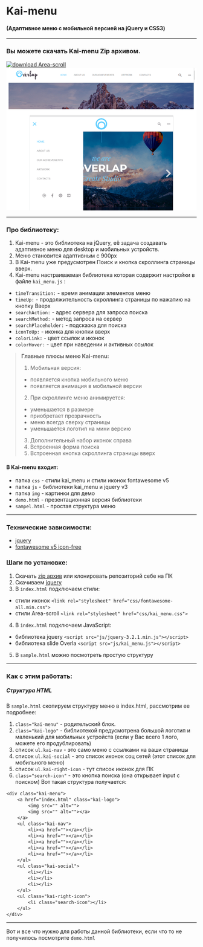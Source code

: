# Kai-menu

#### (Адаптивное меню с мобильной версией на jQuery и CSS3)

***

### Вы можете скачать Kai-menu Zip архивом.
[![download Area-scroll](http://gifimage.net/wp-content/uploads/2017/10/download-button-gif-13.gif)](https://github.com/AndreiKaragayr/kai-menu.git)
![preview Kai-menu](preview.png "One slide")

***

### Про библиотеку:
1. Kai-menu - это библиотека на jQuery, её задача создавать адаптивное меню для desktop и мобильных устройств.
2. Меню становится адаптивным с 900px
3. В Kai-menu уже предусмотрен Поиск и кнопка скроллинга страницы вверх.
4. Kai-menu настраиваемая библиотека которая содержит настройки в файле ` kai_menu.js ` :

  + `timeTransition:` - время анимации элементов меню
  + `timeUp:`  - продолжительность скроллинга страницы по нажатию на кнопку Вверх
  + `searchAction:` - адрес сервера для запроса поиска
  + `searchMethod:` - метод запроса на сервер
  + `searchPlaceholder:` - подсказка для поиска
  + `iconToUp:` -  иконка для кнопки вверх
  + `colorLink:`  - цвет ссылок и иконок
  + `colorHover:`  - цвет при наведении и активных ссылок

>**Главные плюсы меню Kai-menu:**
>1. Мобильная версия:
> - появляется кнопка мобильного меню
> - появляется анимация в мобильной версии
>2. При скроллинге меню анимируется:
>  -  уменьшается в размере
> - приобретает прозрачность
> - меню всегда сверху страницы
> -  уменьшается логотип на мини версию
>3. Дополнительный набор иконок справа
>4. Встроенная форма поиска
>5. Встроенная кнопка скроллинга страницы вверх

  
#### В Kai-menu  входит:
 - папка `css` - стили kai_menu и стили иконок fontawesome v5
 - папка `js` - библиотеки kai_menu и jquery v3
 - папка `img` - картинки для демо
 - `demo.html` - презентационная версия библиотеки
 - `sampel.html` - простая структура меню

***

### Технические зависимости:
  + [jquery](https://jquery.com/)
  + [fontawesome v5 icon-free](https://fontawesome.com/)


### Шаги по установке:
1. Скачать [zip архив](https://github.com/AndreiKaragayr/kai-menu.git) или клонировать репозиторий себе на ПК
2. Скачиваем [jquery](https://jquery.com/)
3. В `index.html` подключаем стили:
  + cтили иконок `<link rel="stylesheet" href="css/fontawesome-all.min.css">`
  + cтили Area-scroll `<link rel="stylesheet" href="css/kai_menu.css">`
4. В `index.html` подключаем JavaScript:
  + библиотека jquery `<script src="js/jquery-3.2.1.min.js"></script>`
  + библиотека slide Overla `<script src="js/kai_menu.js"></script>`
5. В `sample.html` можно посмотреть простую структуру

***
### Как с этим работать:
##### Структура HTML 
В  `sample.html` скопируем структуру меню в index.html, рассмотрим ее подробнее:
1. `class="kai-menu"`  - родительский блок.
2. `class="kai-logo"` - библиотекой предусмотрена большой логотип и маленький для мобильных устройств (если у Вас всего 1 лого, можете его продублировать)
3. список `ul.kai-nav` - это само меню с ссылками на ваши страницы
4. список `ul.kai-social` - это список иконок соц сетей (этот список для мобильного меню)
5. список `ul.kai-right-icon` - тут список иконок для ПК
6. `class="search-icon"` - это кнопка поиска (она открывает input с поиском)
Вот  такая структура получается:

```
<div class="kai-menu">
	<a href="index.html" class="kai-logo">
		<img src="" alt="">
		<img src="" alt=""></a>
	</a>
	<ul class="kai-nav">
		<li><a href=""></a></li>
		<li><a href=""></a></li>
		<li><a href=""></a></li>
		<li><a href=""></a></li>
		<li><a href=""></a></li>
	</ul>
	<ul class="kai-social">
		<li></li>
		<li></li>
		<li></li>
	</ul>
	<ul class="kai-right-icon">
		<li class="search-icon"></li>
	</ul>
</div>
```

***
Вот и все что нужно для работы данной библиотеки, если что то не получилось посмотрите  `demo.html`



